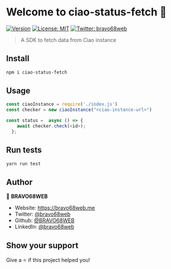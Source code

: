 # Welcome to ciao-status-fetch 👋
[![Version](https://img.shields.io/npm/v/ciao-status-fetch.svg)](https://www.npmjs.com/package/ciao-status-fetch)
[![License: MIT](https://img.shields.io/badge/License-MIT-yellow.svg)](#)
[![Twitter: bravo68web](https://img.shields.io/twitter/follow/bravo68web.svg?style=social)](https://twitter.com/bravo68web)

> A SDK to fetch data from Ciao instance

## Install

```sh
npm i ciao-status-fetch
```

## Usage

```js
const ciaoInstance = require('./index.js')
const checker = new ciaoInstance("<ciao-instance-url>")

const status =  async () => {
    await checker.check(<id>);
  };

```

## Run tests

```sh
yarn run test
```

## Author

👤 **BRAVO68WEB**

* Website: https://bravo68web.me
* Twitter: [@bravo68web](https://twitter.com/bravo68web)
* Github: [@BRAVO68WEB](https://github.com/BRAVO68WEB)
* LinkedIn: [@bravo68web](https://linkedin.com/in/bravo68web)

## Show your support

Give a ⭐️ if this project helped you!